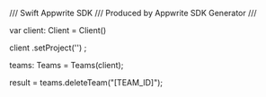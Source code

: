 /// Swift Appwrite SDK
/// Produced by Appwrite SDK Generator
///

var client: Client = Client()

client
    .setProject('')
;

teams: Teams =  Teams(client);

result = teams.deleteTeam("[TEAM_ID]");
